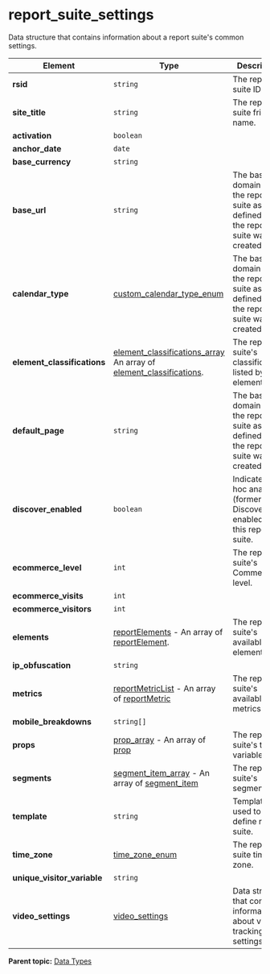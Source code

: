 # report_suite_settings

Data structure that contains information about a report suite's common settings.

|Element|Type|Description|
|-------|----|-----------|
| **rsid** | `string` | The report suite ID. |
| **site_title** | `string` | The report suite friendly name. |
| **activation** | `boolean` | |
| **anchor_date** | `date` | |
| **base_currency** | `string` | |
| **base_url** | `string` | The base domain for the report suite as defined when the report suite was created. |
| **calendar_type** | [custom_calendar_type_enum](r_custom_calendar_type_enum.md#) | The base domain for the report suite as defined when the report suite was created. |
| **element_classifications** | [element_classifications_array](r_element_classifications_array.md#) An array of [element_classifications](r_element_classifications.md#).| The report suite's classifications listed by element. |
| **default_page** | `string` | The base domain for the report suite as defined when the report suite was created. |
| **discover_enabled** | `boolean` | Indicates if ad hoc analysis (formerly Discover) is enabled for this report suite. |
| **ecommerce_level** | `int` | The report suite's Commerce level. |
| **ecommerce_visits** | `int` | |
| **ecommerce_visitors** | `int` | |
| **elements** | [reportElements](r_reportElements.md#) - An array of [reportElement](r_reportElement.md#).| The report suite's available elements. |
| **ip_obfuscation** | `string` | |
| **metrics** | [reportMetricList](r_reportMetricList.md#) - An array of [reportMetric](r_reportMetric.md#) | The report suite's available metrics. |
| **mobile_breakdowns** | `string[]`  | |
| **props** | [prop_array](r_prop_array.md#) - An array of [prop](r_prop.md#) | The report suite's traffic variables. |
| **segments** | [segment_item_array](r_segment_item_array.md#) - An array of [segment_item](r_segment_item.md#) | The report suite's segments. |
| **template** | `string` | Template used to define report suite. |
| **time_zone** | [time_zone_enum](r_timezone_enum.md#) | The report suite time zone. |
| **unique_visitor_variable** | `string` | |
| **video_settings** | [video_settings](r_video_settings.md#) | Data structure that contains information about video tracking settings. |

**Parent topic:** [Data Types](../data_types/c_datatypes.md)

